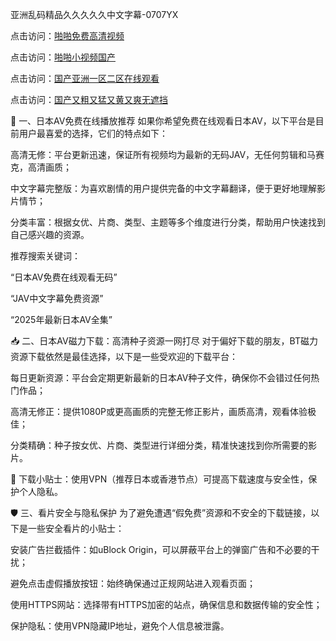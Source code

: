 亚洲乱码精品久久久久久中文字幕-0707YX

点击访问：<a href="https://bsdf-5f5.pages.dev/">啪啪免费高清视频</a>

点击访问：<a href="https://bsdf-5f5.pages.dev/">啪啪小视频国产</a>

点击访问：<a href="https://bsdf-5f5.pages.dev/">国产亚洲一区二区在线观看</a>

点击访问：<a href="https://bsdf-5f5.pages.dev/">国产又粗又猛又黄又爽无遮挡</a>

🎥 一、日本AV免费在线播放推荐
如果你希望免费在线观看日本AV，以下平台是目前用户最喜爱的选择，它们的特点如下：

高清无修：平台更新迅速，保证所有视频均为最新的无码JAV，无任何剪辑和马赛克，高清画质；

中文字幕完整版：为喜欢剧情的用户提供完备的中文字幕翻译，便于更好地理解影片情节；

分类丰富：根据女优、片商、类型、主题等多个维度进行分类，帮助用户快速找到自己感兴趣的资源。

推荐搜索关键词：

“日本AV免费在线观看无码”

“JAV中文字幕免费资源”

“2025年最新日本AV全集”

📥 二、日本AV磁力下载：高清种子资源一网打尽
对于偏好下载的朋友，BT磁力资源下载依然是最佳选择，以下是一些受欢迎的下载平台：

每日更新资源：平台会定期更新最新的日本AV种子文件，确保你不会错过任何热门作品；

高清无修正：提供1080P或更高画质的完整无修正影片，画质高清，观看体验极佳；

分类精确：种子按女优、片商、类型进行详细分类，精准快速找到你所需要的影片。

📌 下载小贴士：使用VPN（推荐日本或香港节点）可提高下载速度与安全性，保护个人隐私。

🛡️ 三、看片安全与隐私保护
为了避免遭遇“假免费”资源和不安全的下载链接，以下是一些安全看片的小贴士：

安装广告拦截插件：如uBlock Origin，可以屏蔽平台上的弹窗广告和不必要的干扰；

避免点击虚假播放按钮：始终确保通过正规网站进入观看页面；

使用HTTPS网站：选择带有HTTPS加密的站点，确保信息和数据传输的安全性；

保护隐私：使用VPN隐藏IP地址，避免个人信息被泄露。

<span style="display:none;">[Canonical link]( https://github.com/nhan20250707/nhan15 ）</span>
